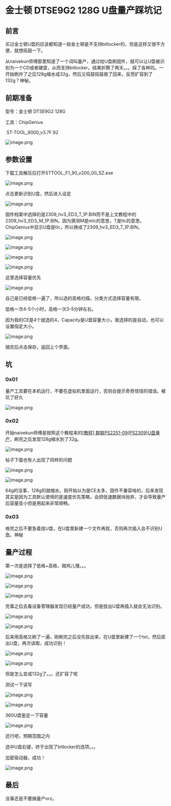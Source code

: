 # 金士顿 DTSE9G2 128G U盘量产踩坑记


<meta name="referrer" content="no-referrer" />

## 前言

买过金士顿U盘的应该都知道一般金士顿是不支持bitlocker的，但是这样又很不方便，就想捣鼓一下。

从naivekun师傅那里知道了一个词叫量产，通过给U盘刷固件，就可以让U盘被识别为一个CD或者硬盘，从而支持bitlocker。结果折腾了两天。。。踩了各种坑。一开始刷炸了之后128g缩水成32g，然后又捣鼓捣鼓救了回来，反而扩容到了132g？神秘。

## 前期准备

型号：金士顿 DTSE9G2 128G

工具：ChipGenius

​			ST-TOOL_9000_v3.7F.92

![image.png](https://cdn.nlark.com/yuque/0/2021/png/1599908/1614689541756-5362b169-4462-417b-b4f2-d44ccc490832.png)

## 参数设置

下载工具解压后打开STTOOL_F1_90_v200_00_SZ.exe

![image.png](https://cdn.nlark.com/yuque/0/2021/png/1599908/1614688151229-50a092b2-09db-427f-aebd-6d2102274ada.png)

点击更新识别U盘，然后进入设定

![image.png](https://cdn.nlark.com/yuque/0/2021/png/1599908/1614689662363-feb2c4a5-ce80-4699-8039-a346515d433b.png)

固件档案中选择的是2309_hv3_ED3_T_1P.BIN而不是上文教程中的2309_hv3_ED3_M_1P.BIN。因为猜测M是mlc的意思，T是tlc的意思。ChipGenius中显示U盘是tlc，所以换成了2309_hv3_ED3_T_1P.BIN。

![image.png](https://cdn.nlark.com/yuque/0/2021/png/1599908/1614683892494-b1015522-d629-48ee-ae81-7008806bf949.png)

![image.png](https://cdn.nlark.com/yuque/0/2021/png/1599908/1614684012623-d50d69a0-003b-4d66-886d-62e347fffb4f.png)

![image.png](https://cdn.nlark.com/yuque/0/2021/png/1599908/1614684027055-eb205961-d12a-4e78-8c8f-a52684d7c99b.png)

![image.png](https://cdn.nlark.com/yuque/0/2021/png/1599908/1614684032917-f90006df-a3cd-4ad8-b11e-1020cd1d27d5.png)

这里选择容量优先

![image.png](https://cdn.nlark.com/yuque/0/2021/png/1599908/1614684040144-39e6a18c-637d-492f-b635-1412d646a5f9.png)

自己是已经低格一遍了，所以选的高格扫描，分类方式选择容量有限。

低格一次4-5个小时，高格一次3-5分钟左右。

因为我的CE是4个就选的4，Capacity是U盘容量大小，我选择的是自动，也可以设置指定大小。

![image.png](https://cdn.nlark.com/yuque/0/2021/png/1599908/1614684053391-17c96e20-72d3-4fdf-a456-fa9f600cf61d.png)

搞完后点击保存，返回上个界面。

## 坑

### 0x01

量产工具要在本机运行，不要在虚拟机里面运行，否则会提示奇奇怪怪的错误。被坑了好久

![image.png](https://cdn.nlark.com/yuque/0/2021/png/1599908/1614668632227-037b759a-8621-4177-957c-184e11772896.png)

### 0x02

开始naivekun师傅是按照这个教程来的[[教程\] 群联PS2251-09(PS2309)U盘量产](http://bbs.wuyou.net/forum.php?mod=viewthread&tid=417696&extra=&page=1)，刷完之后发现128g缩水到了32g。

![image.png](https://cdn.nlark.com/yuque/0/2021/png/1599908/1614690324324-8c7b51f5-adbb-493d-a0a8-f4c432f1d4b5.png)

帖子下面也有人出现了同样的问题

![image.png](https://cdn.nlark.com/yuque/0/2021/png/1599908/1614687752396-f7b44df1-42a1-4e24-86db-16584babd2a3.png)

![image.png](https://cdn.nlark.com/yuque/0/2021/png/1599908/1614687777323-22850737-7ba0-447b-acbf-b17a29c0310b.png)

64g的没事，128g的就缩水。刚开始以为是CE太多，固件不兼容啥的，后来发现其实是因为工具默认使用的是速度优先策略，会把低速数据块抛弃，才会导致量产后容量变小但是用起来非常顺畅。

### 0x03

格完之后不要急着拔U盘，在U盘里新建一个文件再拔，否则再次插入会不识别U盘。神秘

## 量产过程

第一次是选择了低格+高格，贼鸡儿慢。。。

![image.png](https://cdn.nlark.com/yuque/0/2021/png/1599908/1614668605274-d497a6d0-19ff-4916-b47b-e65b912824ce.png)

![image.png](https://cdn.nlark.com/yuque/0/2021/png/1599908/1614676197893-ba7e74f2-071f-4d76-ad1a-039e1f0fada3.png)

![image.png](https://cdn.nlark.com/yuque/0/2021/png/1599908/1614679572568-ecfaa77a-0d4d-4d8f-ad6a-540b7999e948.png)

完事之后去看设备管理器发现已经量产成功，但是拔出U盘再插入就会无法识别。

![image.png](https://cdn.nlark.com/yuque/0/2021/png/1599908/1614679583008-244d50f7-11c3-43a3-a69a-33ec0a3afd61.png)

![image.png](https://cdn.nlark.com/yuque/0/2021/png/1599908/1614679638921-0155c412-640c-4385-b6b8-f70d3aacdf32.png)

后来用高格又刷了一遍，刚刷完之后没先拔出来，在U盘里新建了一个txt，然后拔出U盘，再次读取，成功识别！

![image.png](https://cdn.nlark.com/yuque/0/2021/png/1599908/1614688796939-70295c46-4cb4-4065-a845-4ffbbca57955.png)

![image.png](https://cdn.nlark.com/yuque/0/2021/png/1599908/1614684188015-a9c246de-2e40-4a9a-83ec-fdb333888456.png)

但是怎么变成132g了。。。还扩容了呢

测试一下读写

![image.png](https://cdn.nlark.com/yuque/0/2021/png/1599908/1614680458215-70378558-68c5-4766-9c7a-722b99bc2df4.png)

![image.png](https://cdn.nlark.com/yuque/0/2021/png/1599908/1614684204711-1e265145-f084-45f6-816d-0438c28511f2.png)

360U盘鉴定一下容量

![image.png](https://cdn.nlark.com/yuque/0/2021/png/1599908/1614683314738-5a322691-ffea-4bf6-a9ed-3673ebf78190.png)

还行吧，预期范围之内



选中U盘右键，终于出现了bitlocker的选项。。。

加密驱动器，成功！

![image.png](https://cdn.nlark.com/yuque/0/2021/png/1599908/1614684982853-e045b1c0-32e3-47e6-ab9b-6df341695b18.png)

## 最后

没事还是不要搞量产orz。
